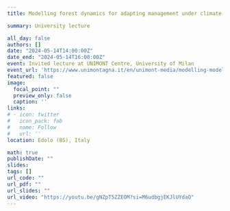```yaml
---
title: Modelling forest dynamics for adapting management under climate change

summary: University lecture

all_day: false
authors: []
date: "2024-05-14T14:00:00Z"
date_end: "2024-05-14T16:00:00Z"
event: Invited lecture at UNIMONT Centre, University of Milan
event_url: 'https://www.unimontagna.it/en/unimont-media/modelling-modelling-forest-dynamics-for-adapting-management-under-climate-change/'
featured: false
image:
  focal_point: ""
  preview_only: false
  caption: ''
links:
# - icon: twitter
#   icon_pack: fab
#   name: Follow
#   url: ''
location: Edolo (BS), Italy

math: true
publishDate: ""
slides: 
tags: []
url_code: ""
url_pdf: ""
url_slides: ""
url_video: "https://youtu.be/gNZpT5ZZEOM?si=M6udbgjEKJlUYdaO"
---
```

